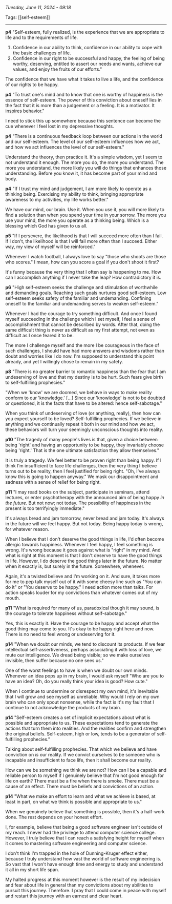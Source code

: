 
*Tuesday, June 11, 2024 - 09:18*

Tags: [[self-esteem]]

---

**p4**
"Self-esteem, fully realized, is the experience that we are appropriate to life and to the requirements of life.
1. Confidence in our ability to think, confidence in our ability to cope with the basic challenges of life.
2. Confidence in our right to be successful and happy, the feeling of being worthy, deserving, entitled to assert our needs and wants, achieve our values, and enjoy the fruits of our efforts."

The confidence that we have what it takes to live a life, and the confidence of our rights to be happy.


**p4**
"To trust one's mind and to know that one is worthy of happiness is the essence of self-esteem. The power of this conviction about oneself lies in the fact that it is more than a judgement or a feeling. It is a motivator. It inspires behavior."

I need to stick this up somewhere because this sentence can become the cue whenever I feel lost in my depressive thoughts.


**p4**
"There is a continuous feedback loop between our actions in the world and our self-esteem. The level of our self-esteem influences how we act, and how we act influences the level of our self-esteem."

Understand the theory, then practice it. It's a simple wisdom, yet I seem to not understand it enough. The more you do, the more you understand. The more you understand, the more likely you will do things that enhances those understanding. Before you know it, it has become part of your mind and body.


**p4**
"If I trust my mind and judgement, I am more likely to operate as a thinking being. Exercising my ability to think, bringing appropriate awareness to my activities, my life works better."

We have our mind, our brain. Use it. When you use it, you will more likely to find a solution than when you spend your time in your sorrow. The more you use your mind, the more you operate as a thinking being. Which is a blessing which God has given to us all.


**p5**
"If I persevere, the likelihood is that I will succeed more often than I fail. If I don't, the likelihood is that I will fail more often than I succeed. Either way, my view of myself will be reinforced."

Whenever I watch football, I always love to say "those who shoots are those who scores." I mean, how can you score a goal if you don't shoot it first? 

It's funny because the very thing that I often say is happening to me. How can I accomplish anything if I never take the leap? How contradictory it is.


**p6**
"High self-esteem seeks the challenge and stimulation of worthwhile and demanding goals. Reaching such goals nurtures good self-esteem. Low self-esteem seeks safety of the familiar and undemanding. Confining oneself to the familiar and undemanding serves to weaken self-esteem."

Whenever I had the courage to try something difficult. And once I found myself succeeding in the challenge which I set myself, I feel a sense of accomplishment that cannot be described by words. After that, doing the same difficult thing is never as difficult as my first attempt, not even as difficult as I once feared it to be.

The more I challenge myself and the more I be courageous in the face of such challenges, I should have had more answers and wisdoms rather than doubt and worries like I do now. I'm supposed to understand this point already, and yet I willingly chose to remain in my safety.


**p8**
"There is no greater barrier to romantic happiness than the fear that I am undeserving of love and that my destiny is to be hurt. Such fears give birth to self-fulfilling prophecies."

"When we 'know' we are doomed, we behave in ways to make reality conform to our 'knowledge.' \[…] Since our 'knowledge' is not to be doubted or questioned, it is the facts that have to be altered: hence self-sabotage."

When you think of undeserving of love (or anything, really), then how can you expect yourself to be loved? Self-fulfilling prophecies. If we believe in anything and we continually repeat it both in our mind and how we act, these behaviors will turn your seemingly unconscious thoughts into reality.


**p10**
"The tragedy of many people's lives is that, given a choice between being 'right' and having an opportunity to be happy, they invariably choose being 'right.' That is the one ultimate satisfaction they allow themselves."

It is truly a tragedy. We feel better to be proven right than being happy. If I think I'm insufficient to face life challenges, then the very thing I believe turns out to be reality, then I feel justified for being right. "Oh, I've always know this is going to happen anyway." We mask our disappointment and sadness with a sense of relief for being right.


**p11**
"I may read books on the subject, participate in seminars, attend lectures, or enter psychotherapy with the announced aim of being happy *in the future.* But not now; not today. The possibility of happiness in the present is too terrifyingly immediate."

It's always bread and jam tomorrow, never bread and jam today. It's always in the future will we feel happy. But not today. Being happy today is wrong, for whatever reason.

When I believe that I don't deserve the good things in life, I'd often become allergic towards happiness. Whenever I feel happy, I feel something is wrong. It's wrong because it goes against what is "right" in my mind. And what is right at this moment is that I don't deserve to have the good things in life. However, I do deserve the good things later in the future. No matter when it exactly is, but surely in the future. Somewhere, whenever.

Again, it's a twisted believe and I'm working on it. And sure, it takes more for me to pep talk myself out of it with some cheesy line such as "You can do it" or "You deserve to be happy." I need action more than talks. For action speaks louder for my convictions than whatever comes out of my mouth.


**p11**
"What is required for many of us, paradoxical though it may sound, is the courage to tolerate happiness without self-sabotage."

Yes, this is exactly it. Have the courage to be happy and accept what the good thing may come to you. It's okay to be happy right here and now. There is no need to feel wrong or undeserving for it.


**p14**
"When we doubt our minds, we tend to discount its products. If we fear intellectual self-assertiveness, perhaps associating it with loss of love, we mute our intelligence. We dread being visible; so we make ourselves invisible, then suffer because no one sees us."

One of the worst feelings to have is when we doubt our own minds. Whenever an idea pops up in my brain, I would ask myself "Who are you to have an idea? Oh, do you really think your idea is good? How cute."

When I continue to undermine or disrespect my own mind, it's inevitable that I will grow and see myself as unreliable. Why would I rely on my own brain who can only spout nonsense, while the fact is it's my fault that I continue to not acknowledge the products of my brain.


**p14**
"Self-esteem creates a set of implicit expectations about what is possible and appropriate to us. These expectations tend to generate the actions that turn them into realities. And the realities confirm and strengthen the original beliefs. Self-esteem, high or low, tends to be a generator of self-fulfilling prophecies."

Talking about self-fulfilling prophecies. That which we believe and have conviction on *is* our reality. If we convict ourselves to be someone who is incapable and insufficient to face life, then it shall become our reality.

How can we be something we think we are not? How can I be a capable and reliable person to myself if I genuinely believe that I'm not good enough for life on earth? There must be a fire when there is smoke. There must be a cause of an effect. There must be beliefs and convictions of an action.


**p14**
"What we make an effort to learn and what we achieve is based, at least in part, on what we think is possible and appropriate to us."

When we genuinely believe that something is possible, then it's a half-work done. The rest depends on your honest effort. 

I, for example, believe that being a good software engineer isn't outside of my reach. I never had the privilege to attend computer science college. However, I truly believe that I can reach a satisfying height for myself when it comes to mastering software engineering and computer science. 

I don't think I'm trapped in the hole of Dunning-Kruger effect either, because I truly understand how vast the world of software engineering is. So vast that I won't have enough time and energy to study and understand it all in my short life span.

My halted progress at this moment however is the result of my indecision and fear about life in general than my convictions about my abilities to pursuit this journey. Therefore. I pray that I could come in peace with myself and restart this journey with an earnest and clear heart. 


